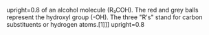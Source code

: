upright=0.8 of an alcohol molecule (R₃COH). The red and grey balls represent the hydroxyl group (-OH). The three "R's" stand for carbon substituents or hydrogen atoms.[1]]] upright=0.8
